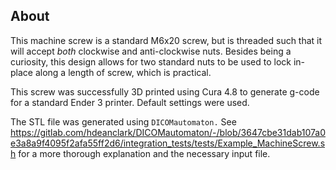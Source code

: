 
## About

This machine screw is a standard M6x20 screw, but is threaded such that it will accept *both* clockwise and
anti-clockwise nuts. Besides being a curiosity, this design allows for two standard nuts to be used to lock in-place
along a length of screw, which is practical.

This screw was successfully 3D printed using Cura 4.8 to generate g-code for a standard Ender 3 printer. Default
settings were used.

The STL file was generated using `DICOMautomaton.` See 
<https://gitlab.com/hdeanclark/DICOMautomaton/-/blob/3647cbe31dab107a0e3a8a9f4095f2afa55ff2d6/integration_tests/tests/Example_MachineScrew.sh>
for a more thorough explanation and the necessary input file.

